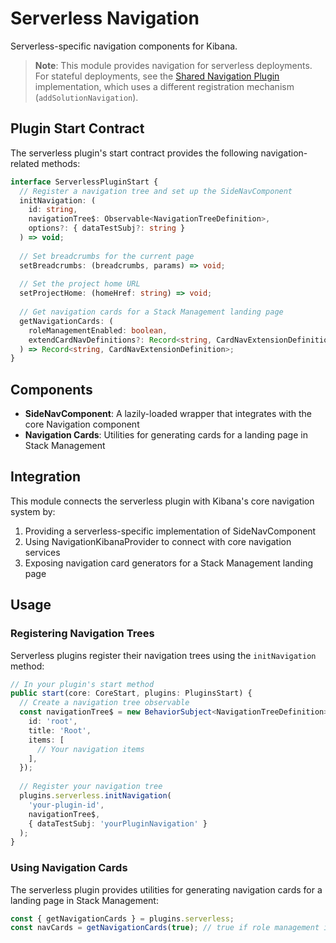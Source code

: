 # Serverless Navigation

Serverless-specific navigation components for Kibana.

> **Note**: This module provides navigation for serverless deployments. For stateful deployments, see the [Shared Navigation Plugin](/src/platform/plugins/shared/navigation/README.md) implementation, which uses a different registration mechanism (`addSolutionNavigation`).

## Plugin Start Contract

The serverless plugin's start contract provides the following navigation-related methods:

```typescript
interface ServerlessPluginStart {
  // Register a navigation tree and set up the SideNavComponent
  initNavigation: (
    id: string, 
    navigationTree$: Observable<NavigationTreeDefinition>,
    options?: { dataTestSubj?: string }
  ) => void;
  
  // Set breadcrumbs for the current page
  setBreadcrumbs: (breadcrumbs, params) => void;
  
  // Set the project home URL
  setProjectHome: (homeHref: string) => void;
  
  // Get navigation cards for a Stack Management landing page
  getNavigationCards: (
    roleManagementEnabled: boolean,
    extendCardNavDefinitions?: Record<string, CardNavExtensionDefinition>
  ) => Record<string, CardNavExtensionDefinition>;
}
```

## Components

- **SideNavComponent**: A lazily-loaded wrapper that integrates with the core Navigation component
- **Navigation Cards**: Utilities for generating cards for a landing page in Stack Management

## Integration

This module connects the serverless plugin with Kibana's core navigation system by:

1. Providing a serverless-specific implementation of SideNavComponent
2. Using NavigationKibanaProvider to connect with core navigation services
3. Exposing navigation card generators for a Stack Management landing page

## Usage

### Registering Navigation Trees

Serverless plugins register their navigation trees using the `initNavigation` method:

```typescript
// In your plugin's start method
public start(core: CoreStart, plugins: PluginsStart) {
  // Create a navigation tree observable
  const navigationTree$ = new BehaviorSubject<NavigationTreeDefinition>({
    id: 'root',
    title: 'Root',
    items: [
      // Your navigation items
    ],
  });
  
  // Register your navigation tree
  plugins.serverless.initNavigation(
    'your-plugin-id',
    navigationTree$,
    { dataTestSubj: 'yourPluginNavigation' }
  );
}
```

### Using Navigation Cards

The serverless plugin provides utilities for generating navigation cards for a landing page in Stack Management:

```typescript
const { getNavigationCards } = plugins.serverless;
const navCards = getNavigationCards(true); // true if role management is enabled
```